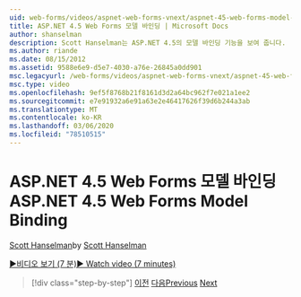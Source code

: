 ```yaml
---
uid: web-forms/videos/aspnet-web-forms-vnext/aspnet-45-web-forms-model-binding
title: ASP.NET 4.5 Web Forms 모델 바인딩 | Microsoft Docs
author: shanselman
description: Scott Hanselman는 ASP.NET 4.5의 모델 바인딩 기능을 보여 줍니다.
ms.author: riande
ms.date: 08/15/2012
ms.assetid: 9588e6e9-d5e7-4030-a76e-26845a0dd901
msc.legacyurl: /web-forms/videos/aspnet-web-forms-vnext/aspnet-45-web-forms-model-binding
msc.type: video
ms.openlocfilehash: 9ef5f8768b21f8161d3d2a64bc962f7e021a1ee2
ms.sourcegitcommit: e7e91932a6e91a63e2e46417626f39d6b244a3ab
ms.translationtype: MT
ms.contentlocale: ko-KR
ms.lasthandoff: 03/06/2020
ms.locfileid: "78510515"
---
```

# <a name="aspnet-45-web-forms-model-binding"></a><span data-ttu-id="827db-103">ASP.NET 4.5 Web Forms 모델 바인딩</span><span class="sxs-lookup"><span data-stu-id="827db-103">ASP.NET 4.5 Web Forms Model Binding</span></span>

<span data-ttu-id="827db-104">[Scott Hanselman](https://github.com/shanselman)</span><span class="sxs-lookup"><span data-stu-id="827db-104">by [Scott Hanselman](https://github.com/shanselman)</span></span>

[<span data-ttu-id="827db-105">&#9654;비디오 보기 (7 분)</span><span class="sxs-lookup"><span data-stu-id="827db-105">&#9654; Watch video (7 minutes)</span></span>](https://channel9.msdn.com/Blogs/ASP-NET-Site-Videos/aspnet-45-web-forms-model-binding)

> [!div class="step-by-step"]
> <span data-ttu-id="827db-106">[이전](aspnet-vnext-videos-model-binding-part-3-updating.md)
> [다음](aspnet-45-web-forms-strong-typed-data-controls.md)</span><span class="sxs-lookup"><span data-stu-id="827db-106">[Previous](aspnet-vnext-videos-model-binding-part-3-updating.md)
[Next](aspnet-45-web-forms-strong-typed-data-controls.md)</span></span>
